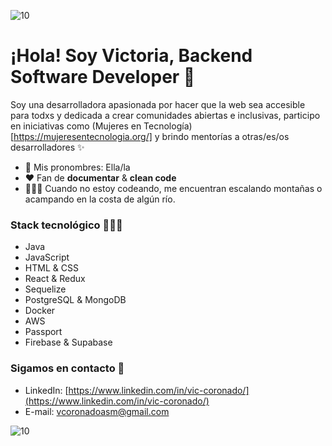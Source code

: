 ![10](https://user-images.githubusercontent.com/55170175/114474409-87dd6800-9bcc-11eb-9ca0-538bd30ae29b.png)
  # ¡Hola! Soy Victoria, Backend Software Developer 👋

Soy una desarrolladora apasionada por hacer que la web sea accesible para todxs y dedicada a crear comunidades abiertas e inclusivas, participo en iniciativas como (Mujeres en Tecnología)[https://mujeresentecnologia.org/] y brindo mentorías a otras/es/os desarrolladores ✨ 

- 🌿 Mis pronombres: Ella/la
- ❤ Fan de **documentar** & **clean code**
- 🧗🏼‍♀️ Cuando no estoy codeando, me encuentran escalando montañas o acampando en la costa de algún río.

### Stack tecnológico 👩🏻‍💻

- Java
- JavaScript
- HTML & CSS
- React & Redux
- Sequelize
- PostgreSQL & MongoDB
- Docker
- AWS
- Passport
- Firebase & Supabase

### Sigamos en contacto 📲

- LinkedIn: [https://www.linkedin.com/in/vic-coronado/](https://www.linkedin.com/in/vic-coronado/)
- E-mail: vcoronadoasm@gmail.com

![10](https://user-images.githubusercontent.com/55170175/114474409-87dd6800-9bcc-11eb-9ca0-538bd30ae29b.png)
